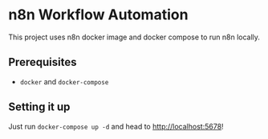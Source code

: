 # n8n Workflow Automation

This project uses n8n docker image and docker compose to run n8n locally. 

## Prerequisites

- `docker` and `docker-compose`

## Setting it up

Just run `docker-compose up -d` and head to [http://localhost:5678](http://localhost:5678)!

